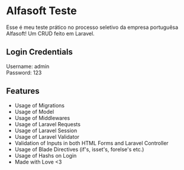 # Alfasoft Teste
Esse é meu teste prático no processo seletivo da empresa portuguêsa Alfasoft! Um CRUD feito em Laravel.

## Login Credentials
Username: admin <br/>
Password: 123

## Features
<ul>
  <li>Usage of Migrations</li>
  <li>Usage of Model</li>
  <li>Usage of Middlewares</li>
  <li>Usage of Laravel Requests</li>
  <li>Usage of Laravel Session</li>
  <li>Usage of Laravel Validator</li>
  <li>Validation of Inputs in both HTML Forms and Laravel Controller </li>
  <li>Usage of Blade Directives (if's, isset's, forelse's etc.)</li>
  <li>Usage of Hashs on Login</li>
  <li>Made with Love <3 </li>
</ul>
  

